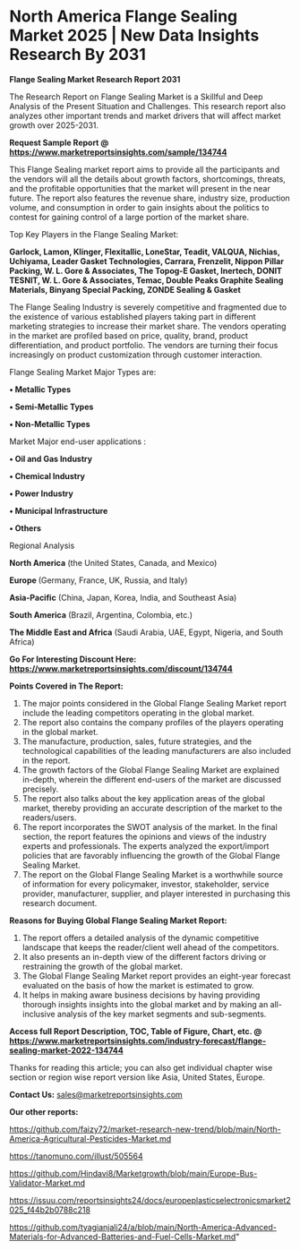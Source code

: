 # North America Flange Sealing Market 2025 | New Data Insights Research By 2031

<strong>Flange Sealing Market Research Report 2031</strong>

The Research Report on Flange Sealing Market is a Skillful and Deep Analysis of the Present Situation and Challenges. This research report also analyzes other important trends and market drivers that will affect market growth over 2025-2031.

<strong>Request Sample Report @ <a href=https://www.marketreportsinsights.com/sample/134744>https://www.marketreportsinsights.com/sample/134744</a></strong>

This Flange Sealing market report aims to provide all the participants and the vendors will all the details about growth factors, shortcomings, threats, and the profitable opportunities that the market will present in the near future. The report also features the revenue share, industry size, production volume, and consumption in order to gain insights about the politics to contest for gaining control of a large portion of the market share.

Top Key Players in the Flange Sealing Market:

<strong>Garlock, Lamon, Klinger, Flexitallic, LoneStar, Teadit, VALQUA, Nichias, Uchiyama, Leader Gasket Technologies, Carrara, Frenzelit, Nippon Pillar Packing, W. L. Gore & Associates, The Topog-E Gasket, Inertech, DONIT TESNIT, W. L. Gore & Associates, Temac, Double Peaks Graphite Sealing Materials, Binyang Special Packing, ZONDE Sealing & Gasket</strong>

The Flange Sealing Industry is severely competitive and fragmented due to the existence of various established players taking part in different marketing strategies to increase their market share. The vendors operating in the market are profiled based on price, quality, brand, product differentiation, and product portfolio. The vendors are turning their focus increasingly on product customization through customer interaction.

Flange Sealing Market Major Types are:

<strong>• Metallic Types

• Semi-Metallic Types

• Non-Metallic Types</strong>

Market Major end-user applications :

<strong>• Oil and Gas Industry

• Chemical Industry

• Power Industry

• Municipal Infrastructure

• Others</strong>

Regional Analysis

</u><strong><b>North America</b></strong> (the United States, Canada, and Mexico)

<strong><b>Europe </b></strong>(Germany, France, UK, Russia, and Italy)

<strong><b>Asia-Pacific</b></strong> (China, Japan, Korea, India, and Southeast Asia)

<strong><b>South America</b></strong> (Brazil, Argentina, Colombia, etc.)

<strong><b>The Middle East and Africa</b></strong> (Saudi Arabia, UAE, Egypt, Nigeria, and South Africa)

<strong>Go For Interesting Discount Here: <a href=https://www.marketreportsinsights.com/discount/134744>https://www.marketreportsinsights.com/discount/134744</a></strong>

<strong>Points Covered in The Report:</strong>
<ol>
  <li>The major points considered in the Global Flange Sealing Market report include the leading competitors operating in the global market.</li>
  <li>The report also contains the company profiles of the players operating in the global market.</li>
  <li>The manufacture, production, sales, future strategies, and the technological capabilities of the leading manufacturers are also included in the report.</li>
  <li>The growth factors of the Global Flange Sealing Market are explained in-depth, wherein the different end-users of the market are discussed precisely.</li>
  <li>The report also talks about the key application areas of the global market, thereby providing an accurate description of the market to the readers/users.</li>
  <li>The report incorporates the SWOT analysis of the market. In the final section, the report features the opinions and views of the industry experts and professionals. The experts analyzed the export/import policies that are favorably influencing the growth of the Global Flange Sealing Market.</li>
  <li>The report on the Global Flange Sealing Market is a worthwhile source of information for every policymaker, investor, stakeholder, service provider, manufacturer, supplier, and player interested in purchasing this research document.</li>
</ol>
<strong>Reasons for Buying Global Flange Sealing Market Report:</strong>

<ol>
  <li>The report offers a detailed analysis of the dynamic competitive landscape that keeps the reader/client well ahead of the competitors.</li>
  <li>It also presents an in-depth view of the different factors driving or restraining the growth of the global market.</li>
  <li>The Global Flange Sealing Market report provides an eight-year forecast evaluated on the basis of how the market is estimated to grow.</li>
  <li>It helps in making aware business decisions by having providing thorough insights insights into the global market and by making an all-inclusive analysis of the key market segments and sub-segments.</li>
</ol>
<strong>Access full Report Description, TOC, Table of Figure, Chart, etc. @ <a href=https://www.marketreportsinsights.com/industry-forecast/flange-sealing-market-2022-134744>https://www.marketreportsinsights.com/industry-forecast/flange-sealing-market-2022-134744</a></strong>


Thanks for reading this article; you can also get individual chapter wise section or region wise report version like Asia, United States, Europe.

<strong>Contact Us:</strong>
sales@marketreportsinsights.com

<strong>Our other reports:</strong>

<a href=https://github.com/faizy72/market-research-new-trend/blob/main/North-America-Agricultural-Pesticides-Market.md>https://github.com/faizy72/market-research-new-trend/blob/main/North-America-Agricultural-Pesticides-Market.md</a>

<a href=https://tanomuno.com/illust/505564>https://tanomuno.com/illust/505564</a>

<a href=https://github.com/Hindavi8/Marketgrowth/blob/main/Europe-Bus-Validator-Market.md>https://github.com/Hindavi8/Marketgrowth/blob/main/Europe-Bus-Validator-Market.md</a>

<a href=https://issuu.com/reportsinsights24/docs/europeplasticselectronicsmarket2025_f44b2b0788c218>https://issuu.com/reportsinsights24/docs/europeplasticselectronicsmarket2025_f44b2b0788c218</a>

<a href=https://github.com/tyagianjali24/a/blob/main/North-America-Advanced-Materials-for-Advanced-Batteries-and-Fuel-Cells-Market.md>https://github.com/tyagianjali24/a/blob/main/North-America-Advanced-Materials-for-Advanced-Batteries-and-Fuel-Cells-Market.md</a>"
